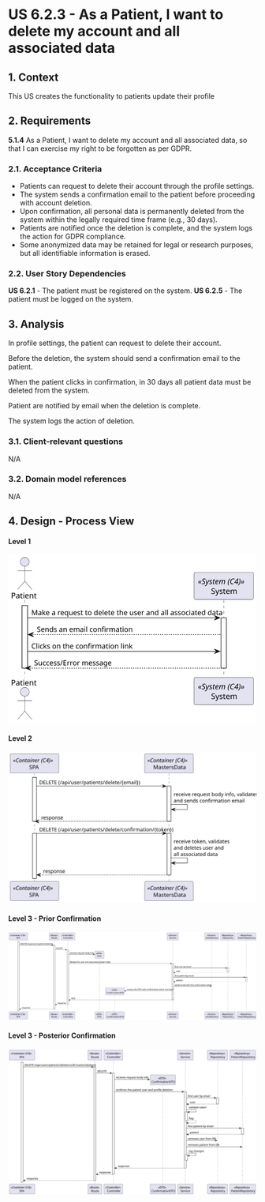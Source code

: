 # US 6.2.3 - As a Patient, I want to delete my account and all associated data

## 1. Context

This US creates the functionality to patients update their profile

## 2. Requirements

**5.1.4** As a Patient, I want to delete my account and all associated data, so that I can exercise my right to be forgotten as per GDPR.

### 2.1. Acceptance Criteria

- Patients can request to delete their account through the profile settings.
- The system sends a confirmation email to the patient before proceeding with account deletion.
- Upon confirmation, all personal data is permanently deleted from the system within the legally required time frame (e.g., 30 days).
- Patients are notified once the deletion is complete, and the system logs the action for GDPR compliance.
- Some anonymized data may be retained for legal or research purposes, but all identifiable information is erased.

### 2.2. User Story Dependencies

**US 6.2.1** - The patient must be registered on the system.
**US 6.2.5** - The patient must be logged on the system.

## 3. Analysis

In profile settings, the patient can request to delete their account.

Before the deletion, the system should send a confirmation email to the patient.

When the patient clicks in confirmation, in 30 days all patient data must be deleted from the system.

Patient are notified by email when the deletion is complete.

The system logs the action of deletion.

### 3.1. Client-relevant questions

N/A

### 3.2. Domain model references

N/A

## 4. Design - Process View

#### Level 1

![Process View - Level 1](L1/Process_View.svg)

#### Level 2

![Process View - Level 2](L2/Process_View.svg)

#### Level 3 - Prior Confirmation

 ![Process View - Level 3](L3/Process_View_Prior_Confirmation.svg)

#### Level 3 - Posterior Confirmation

 ![Process View - Level 3](L3/Process_View_Posterior_Confirmation.svg)
